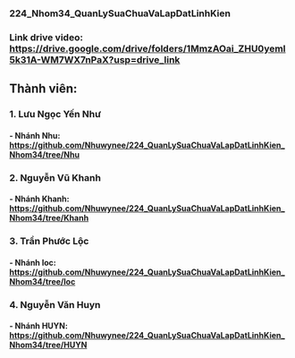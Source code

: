 ### 224_Nhom34_QuanLySuaChuaVaLapDatLinhKien
### Link drive video: https://drive.google.com/drive/folders/1MmzAOai_ZHU0yemI5k31A-WM7WX7nPaX?usp=drive_link
## Thành viên:
### 1. Lưu Ngọc Yến Như 
####   - Nhánh Nhu: https://github.com/Nhuwynee/224_QuanLySuaChuaVaLapDatLinhKien_Nhom34/tree/Nhu
### 2. Nguyễn Vũ Khanh 
####   - Nhánh Khanh: https://github.com/Nhuwynee/224_QuanLySuaChuaVaLapDatLinhKien_Nhom34/tree/Khanh
### 3. Trần Phước Lộc 
####   - Nhánh loc: https://github.com/Nhuwynee/224_QuanLySuaChuaVaLapDatLinhKien_Nhom34/tree/loc
### 4. Nguyễn Văn Huyn 
####   - Nhánh HUYN: https://github.com/Nhuwynee/224_QuanLySuaChuaVaLapDatLinhKien_Nhom34/tree/HUYN
